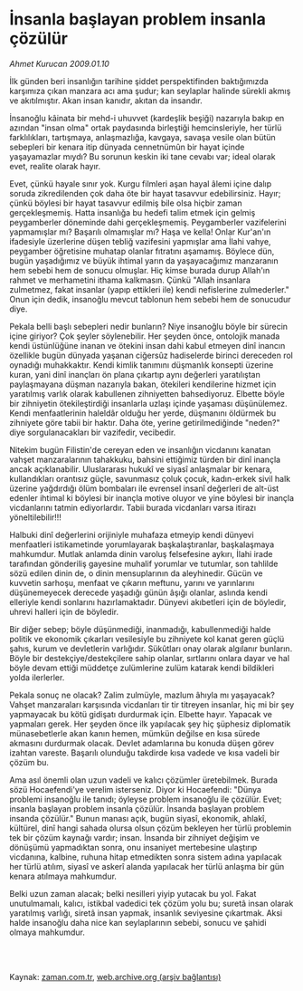 # İnsanla başlayan problem insanla çözülür

*Ahmet Kurucan 2009.01.10*

<td class="columnist-detail">
<p>İlk günden beri insanlığın tarihine şiddet perspektifinden baktığımızda karşımıza çıkan manzara acı ama şudur; kan seylaplar halinde sürekli akmış ve akıtılmıştır. Akan insan kanıdır, akıtan da insandır.</p>
<p>
<div id="haberMetinDiv">
<p>
<p>İnsanoğlu kâinata bir mehd-i uhuvvet (kardeşlik beşiği) nazarıyla bakıp en azından "insan olma" ortak paydasında birleştiği hemcinsleriyle, her türlü farklılıkları, tartışmaya, anlaşmazlığa, kavgaya, savaşa vesile olan bütün sebepleri bir kenara itip dünyada cennetnümûn bir hayat içinde yaşayamazlar mıydı? Bu sorunun keskin iki tane cevabı var; ideal olarak evet, realite olarak hayır. 
<p>Evet, çünkü hayale sınır yok. Kurgu filmleri aşan hayal âlemi içine dalıp soruda zikredilenden çok daha öte bir hayat tasavvur edebilirsiniz. Hayır; çünkü böylesi bir hayat tasavvur edilmiş bile olsa hiçbir zaman gerçekleşmemiş. Hatta insanlığa bu hedefi talim etmek için gelmiş peygamberler döneminde dahi gerçekleşmemiş. Peygamberler vazifelerini yapmamışlar mı? Başarılı olmamışlar mı? Haşa ve kella! Onlar Kur'an'ın ifadesiyle üzerlerine düşen tebliğ vazifesini yapmışlar ama İlahi vahye, peygamber öğretisine muhatap olanlar fıtratını aşamamış. Böylece dün, bugün yaşadığımız ve büyük ihtimal yarın da yaşayacağımız manzaranın hem sebebi hem de sonucu olmuşlar. Hiç kimse burada durup Allah'ın rahmet ve merhametini ithama kalkmasın. Çünkü "Allah insanlara zulmetmez, fakat insanlar (yapıp ettikleri ile) kendi nefislerine zulmederler." Onun için dedik, insanoğlu mevcut tablonun hem sebebi hem de sonucudur diye. 
<p>Pekala belli başlı sebepleri nedir bunların? Niye insanoğlu böyle bir sürecin içine giriyor? Çok şeyler söylenebilir. Her şeyden önce, ontolojik manada kendi üstünlüğüne inanan ve ötekini insan dahi kabul etmeyen dinî inancın özellikle bugün dünyada yaşanan ciğersûz hadiselerde birinci dereceden rol oynadığı muhakkaktır. Kendi kimlik tanımını düşmanlık konsepti üzerine kuran, yani dinî inançları ön plana çıkartıp aynı değerleri yaratılıştan paylaşmayana düşman nazarıyla bakan, ötekileri kendilerine hizmet için yaratılmış varlık olarak kabullenen zihniyetten bahsediyoruz. Elbette böyle bir zihniyetin ötekileştirdiği insanlarla uzlaşı içinde yaşaması düşünülemez. Kendi menfaatlerinin haleldâr olduğu her yerde, düşmanını öldürmek bu zihniyete göre tabii bir haktır. Daha öte, yerine getirilmediğinde "neden?" diye sorgulanacakları bir vazifedir, vecibedir.
<p>Nitekim bugün Filistin'de cereyan eden ve insanlığın vicdanını kanatan vahşet manzaralarının tahakkuku, bahsini ettiğimiz türden bir dinî inançla ancak açıklanabilir. Uluslararası hukukî ve siyasî anlaşmalar bir kenara, kullandıkları orantısız güçle, savunmasız çoluk çocuk, kadın-erkek sivil halk üzerine yağdırdığı ölüm bombaları ile evrensel insanî değerleri de alt-üst edenler ihtimal ki böylesi bir inançla motive oluyor ve yine böylesi bir inançla vicdanlarını tatmin ediyorlardır. Tabii burada vicdanları varsa itirazı yöneltilebilir!!!
<p>Halbuki dinî değerlerini orijiniyle muhafaza etmeyip kendi dünyevi menfaatleri istikametinde yorumlayarak başkalaştıranlar, başkalaşmaya mahkumdur. Mutlak anlamda dinin varoluş felsefesine aykırı, İlahi irade tarafından gönderiliş gayesine muhalif yorumlar ve tutumlar, son tahlilde sözü edilen dinin de, o dinin mensuplarının da aleyhinedir. Gücün ve kuvvetin sarhoşu, menfaat ve çıkarın meftunu, yarını ve yarınlarını düşünemeyecek derecede yaşadığı günün âşığı olanlar, aslında kendi elleriyle kendi sonlarını hazırlamaktadır. Dünyevi akıbetleri için de böyledir, uhrevi halleri için de böyledir.
<p>Bir diğer sebep; böyle düşünmediği, inanmadığı, kabullenmediği halde politik ve ekonomik çıkarları vesilesiyle bu zihniyete kol kanat geren güçlü şahıs, kurum ve devletlerin varlığıdır. Sükûtları onay olarak algılanır bunların. Böyle bir destekçiye/destekçilere sahip olanlar, sırtlarını onlara dayar ve hal böyle devam ettiği müddetçe zulümlerine zulüm katarak kendi bildikleri yolda ilerlerler. 
<p>Pekala sonuç ne olacak? Zalim zulmüyle, mazlum âhıyla mı yaşayacak? Vahşet manzaraları karşısında vicdanları tir tir titreyen insanlar, hiç mi bir şey yapmayacak bu kötü gidişatı durdurmak için. Elbette hayır. Yapacak ve yapmaları gerek. Her şeyden önce ilk yapılacak şey hiç şüphesiz diplomatik münasebetlerle akan kanın hemen, mümkün değilse en kısa sürede akmasını durdurmak olacak. Devlet adamlarına bu konuda düşen görev izahtan vareste. Başarılı olunduğu takdirde kısa vadede ve kısa vadeli bir çözüm bu. 
<p>Ama asıl önemli olan uzun vadeli ve kalıcı çözümler üretebilmek. Burada sözü Hocaefendi'ye verelim isterseniz. Diyor ki Hocaefendi: "Dünya problemi insanoğlu ile tanıdı; öyleyse problem insanoğlu ile çözülür. Evet; insanla başlayan problem insanla çözülür. İnsanda başlayan problem insanda çözülür." Bunun manası açık, bugün siyasî, ekonomik, ahlakî, kültürel, dinî hangi sahada olursa olsun çözüm bekleyen her türlü problemin tek bir çözüm kaynağı vardır; insan. İnsanda bir zihniyet değişim ve dönüşümü yapmadıktan sonra, onu insaniyet mertebesine ulaştırıp vicdanına, kalbine, ruhuna hitap etmedikten sonra sistem adına yapılacak her türlü atılım, siyasî ve askerî alanda yapılacak her türlü anlaşma bir gün kenara atılmaya mahkumdur. 
<p>Belki uzun zaman alacak; belki nesilleri yiyip yutacak bu yol. Fakat unutulmamalı, kalıcı, istikbal vadedici tek çözüm yolu bu; suretâ insan olarak yaratılmış varlığı, siretâ insan yapmak, insanlık seviyesine çıkartmak. Aksi halde insanoğlu daha nice kan seylaplarının sebebi, sonucu ve şahidi olmaya mahkumdur. </p></p></p></p></p></p></p></p></p></p></div>
</p>


<p><br>
		 </br></p></td>

Kaynak: [zaman.com.tr](http://zaman.com.tr/yazar.do?yazino=801959), [web.archive.org (arşiv bağlantısı)](http://web.archive.org/web/20120324185607/http://www.zaman.com.tr:80/yazar.do?yazino=801959)
